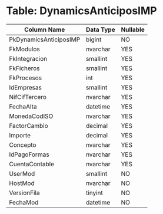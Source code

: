 # Table: DynamicsAnticiposIMP

| Column Name | Data Type | Nullable |
|-------------|-----------|----------|
| PkDynamicsAnticiposIMP | bigint | NO |
| FkModulos | nvarchar | YES |
| FkIntegracion | smallint | YES |
| FkFicheros | smallint | YES |
| FkProcesos | int | YES |
| IdEmpresas | smallint | YES |
| NifCifTercero | nvarchar | YES |
| FechaAlta | datetime | YES |
| MonedaCodISO | nvarchar | YES |
| FactorCambio | decimal | YES |
| Importe | decimal | YES |
| Concepto | nvarchar | YES |
| IdPagoFormas | nvarchar | YES |
| CuentaContable | nvarchar | YES |
| UserMod | smallint | NO |
| HostMod | nvarchar | NO |
| VersionFila | tinyint | NO |
| FechaMod | datetime | NO |
